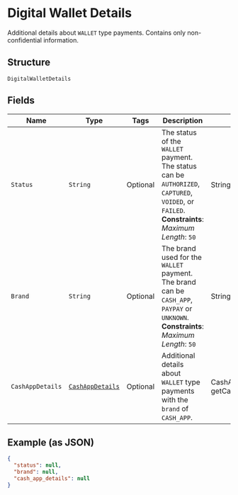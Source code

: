 
# Digital Wallet Details

Additional details about `WALLET` type payments. Contains only non-confidential information.

## Structure

`DigitalWalletDetails`

## Fields

| Name | Type | Tags | Description | Getter |
|  --- | --- | --- | --- | --- |
| `Status` | `String` | Optional | The status of the `WALLET` payment. The status can be `AUTHORIZED`, `CAPTURED`, `VOIDED`, or<br>`FAILED`.<br>**Constraints**: *Maximum Length*: `50` | String getStatus() |
| `Brand` | `String` | Optional | The brand used for the `WALLET` payment. The brand can be `CASH_APP`, `PAYPAY` or `UNKNOWN`.<br>**Constraints**: *Maximum Length*: `50` | String getBrand() |
| `CashAppDetails` | [`CashAppDetails`](../../doc/models/cash-app-details.md) | Optional | Additional details about `WALLET` type payments with the `brand` of `CASH_APP`. | CashAppDetails getCashAppDetails() |

## Example (as JSON)

```json
{
  "status": null,
  "brand": null,
  "cash_app_details": null
}
```

